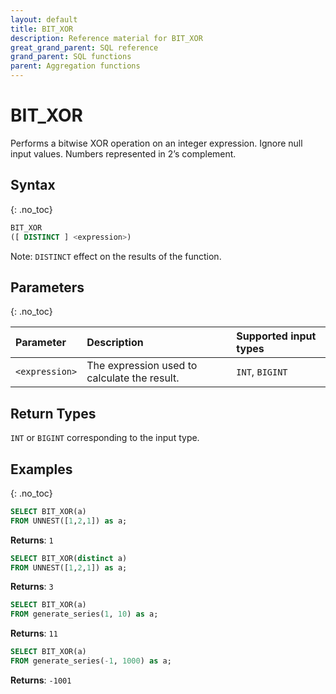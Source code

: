 ```yaml
---
layout: default
title: BIT_XOR
description: Reference material for BIT_XOR
great_grand_parent: SQL reference
grand_parent: SQL functions
parent: Aggregation functions
---
```


# BIT_XOR

Performs a bitwise XOR operation on an integer expression.
Ignore null input values. Numbers represented in 2’s complement.

## Syntax

{: .no_toc}

```sql
BIT_XOR
([ DISTINCT ] <expression>)
```
Note: `DISTINCT` effect on the results of the function.

## Parameters

{: .no_toc}

| Parameter      | Description                                  | Supported input types |
|:---------------|:---------------------------------------------|:----------------------|
| `<expression>` | The expression used to calculate the result. | `INT`, `BIGINT`       |

## Return Types

`INT` or `BIGINT` corresponding to the input type.

## Examples

{: .no_toc}

```sql
SELECT BIT_XOR(a)
FROM UNNEST([1,2,1]) as a;
```

**Returns**: `1`

```sql
SELECT BIT_XOR(distinct a)
FROM UNNEST([1,2,1]) as a;
```

**Returns**: `3`

```sql
SELECT BIT_XOR(a)
FROM generate_series(1, 10) as a;
```

**Returns**: `11`

```sql
SELECT BIT_XOR(a)
FROM generate_series(-1, 1000) as a;
```

**Returns**: `-1001`

